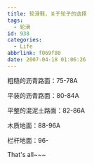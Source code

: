 ```yaml
---
title: 轮滑鞋，关于轮子的选择
tags:
  - 轮滑
id: 938
categories:
  - Life
abbrlink: f069f80
date: 2007-04-18 01:06:26
---
```


粗糙的沥青路面：75-78A

平装的沥青路面：80-84A

平整的混泥土路面：82-86A

木质地面：88-96A

栏杆地面：96-

That's all\~\~\~
